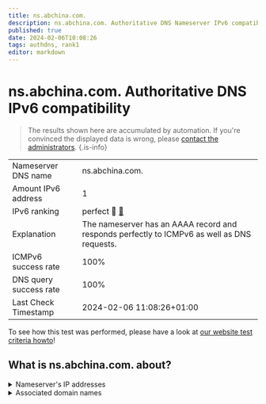 ```yaml
---
title: ns.abchina.com.
description: ns.abchina.com. Authoritative DNS Nameserver IPv6 compatibility
published: true
date: 2024-02-06T10:08:26
tags: authdns, rank1
editor: markdown
---
```


# ns.abchina.com. Authoritative DNS IPv6 compatibility

> The results shown here are accumulated by automation. If you're convinced the displayed data is wrong, please [contact the administrators](/howto/chat). 
{.is-info}




|   |   |
| - | - |
| Nameserver DNS name | ns.abchina.com.
| Amount IPv6 address | 1
| IPv6 ranking | perfect :1st_place_medal: [🔗](/howto/ranking) |
| Explanation | The nameserver has an AAAA record and responds perfectly to ICMPv6 as well as DNS requests. |
| ICMPv6 success rate | 100%|
| DNS query success rate | 100% |
| Last Check Timestamp | 2024-02-06 11:08:26+01:00 |

To see how this test was performed, please have a look at [our website test criteria howto](/howto/testcriteria/authdns)!


## What is ns.abchina.com. about?




<details>
<summary>Nameserver's IP addresses</summary>

240e:83:9003:8000::8007

</details>



<details>
<summary>Associated domain names</summary>

www.abchina.com

</details>
